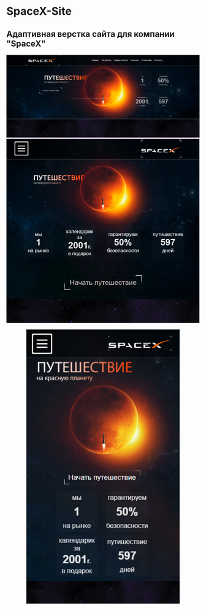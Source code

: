 # SpaceX-Site
## Адаптивная верстка сайта для компании "SpaceX"  
<img src="https://github.com/Sabwoofer220W/SpaceX-Site/blob/main/example/SpaceX1.png" width="1000">
<img src="https://github.com/Sabwoofer220W/SpaceX-Site/blob/main/example/SpaceX2.png" width="1000">
<p align="center">
<img src="https://github.com/Sabwoofer220W/SpaceX-Site/blob/main/example/SpaceX3.png" width="400" style="margin:0 auto">
</p>
